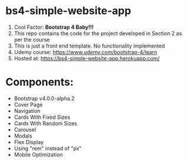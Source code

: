 # bs4-simple-website-app

1. Cool Factor: **Bootstrap 4 Baby!!!**
2. This repo contains the code for the project developed in Section 2 as per the course
3. This is just a front end template. No functionality implemented
4. Udemy course: https://www.udemy.com/bootstrap-4/learn
5. Hosted at: https://bs4-simple-website-app.herokuapp.com/

# Components:
* Bootstrap v4.0.0-alpha.2
* Cover Page
* Navigation
* Cards With Fixed Sizes
* Cards With Random Sizes
* Carousel
* Modals
* Flex Display
* Using "rem" instead of "px"
* Mobile Optimization
